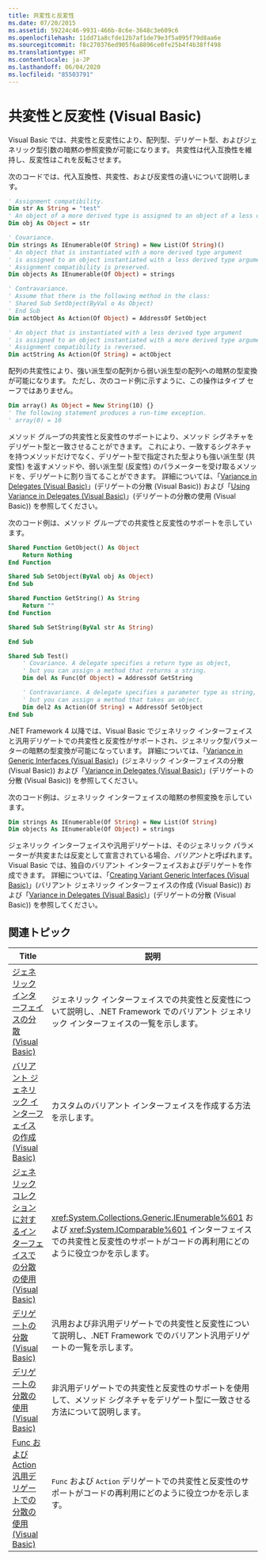 ```yaml
---
title: 共変性と反変性
ms.date: 07/20/2015
ms.assetid: 59224c46-9931-466b-8c6e-3648c3e609c6
ms.openlocfilehash: 11dd71a8cfde12b7af1de79e3f5a095f79d8aa6e
ms.sourcegitcommit: f8c270376ed905f6a8896ce0fe25b4f4b38ff498
ms.translationtype: HT
ms.contentlocale: ja-JP
ms.lasthandoff: 06/04/2020
ms.locfileid: "85503791"
---
```

# <a name="covariance-and-contravariance-visual-basic"></a>共変性と反変性 (Visual Basic)

Visual Basic では、共変性と反変性により、配列型、デリゲート型、およびジェネリック型引数の暗黙の参照変換が可能になります。 共変性は代入互換性を維持し、反変性はこれを反転させます。

次のコードでは、代入互換性、共変性、および反変性の違いについて説明します。

```vb
' Assignment compatibility.
Dim str As String = "test"
' An object of a more derived type is assigned to an object of a less derived type.
Dim obj As Object = str

' Covariance.
Dim strings As IEnumerable(Of String) = New List(Of String)()
' An object that is instantiated with a more derived type argument
' is assigned to an object instantiated with a less derived type argument.
' Assignment compatibility is preserved.
Dim objects As IEnumerable(Of Object) = strings

' Contravariance.
' Assume that there is the following method in the class:
' Shared Sub SetObject(ByVal o As Object)
' End Sub
Dim actObject As Action(Of Object) = AddressOf SetObject

' An object that is instantiated with a less derived type argument
' is assigned to an object instantiated with a more derived type argument.
' Assignment compatibility is reversed.
Dim actString As Action(Of String) = actObject
```

配列の共変性により、強い派生型の配列から弱い派生型の配列への暗黙の型変換が可能になります。 ただし、次のコード例に示すように、この操作はタイプ セーフではありません。

```vb
Dim array() As Object = New String(10) {}
' The following statement produces a run-time exception.
' array(0) = 10
```

メソッド グループの共変性と反変性のサポートにより、メソッド シグネチャをデリゲート型と一致させることができます。 これにより、一致するシグネチャを持つメソッドだけでなく、デリゲート型で指定された型よりも強い派生型 (共変性) を返すメソッドや、弱い派生型 (反変性) のパラメーターを受け取るメソッドを、デリゲートに割り当てることができます。 詳細については、「[Variance in Delegates (Visual Basic)](variance-in-delegates.md)」(デリゲートの分散 (Visual Basic)) および「[Using Variance in Delegates (Visual Basic)](using-variance-in-delegates.md)」(デリゲートの分散の使用 (Visual Basic)) を参照してください。

次のコード例は、メソッド グループでの共変性と反変性のサポートを示しています。

```vb
Shared Function GetObject() As Object
    Return Nothing
End Function

Shared Sub SetObject(ByVal obj As Object)
End Sub

Shared Function GetString() As String
    Return ""
End Function

Shared Sub SetString(ByVal str As String)

End Sub

Shared Sub Test()
    ' Covariance. A delegate specifies a return type as object,
    ' but you can assign a method that returns a string.
    Dim del As Func(Of Object) = AddressOf GetString

    ' Contravariance. A delegate specifies a parameter type as string,
    ' but you can assign a method that takes an object.
    Dim del2 As Action(Of String) = AddressOf SetObject
End Sub
```

.NET Framework 4 以降では、Visual Basic でジェネリック インターフェイスと汎用デリゲートでの共変性と反変性がサポートされ、ジェネリック型パラメーターの暗黙の型変換が可能になっています。 詳細については、「[Variance in Generic Interfaces (Visual Basic)](variance-in-generic-interfaces.md)」(ジェネリック インターフェイスの分散 (Visual Basic)) および「[Variance in Delegates (Visual Basic)](variance-in-delegates.md)」(デリゲートの分散 (Visual Basic)) を参照してください。

次のコード例は、ジェネリック インターフェイスの暗黙の参照変換を示しています。

```vb
Dim strings As IEnumerable(Of String) = New List(Of String)
Dim objects As IEnumerable(Of Object) = strings
```

ジェネリック インターフェイスや汎用デリゲートは、そのジェネリック パラメーターが共変または反変として宣言されている場合、*バリアント*と呼ばれます。 Visual Basic では、独自のバリアント インターフェイスおよびデリゲートを作成できます。 詳細については、「[Creating Variant Generic Interfaces (Visual Basic)](creating-variant-generic-interfaces.md)」(バリアント ジェネリック インターフェイスの作成 (Visual Basic)) および「[Variance in Delegates (Visual Basic)](variance-in-delegates.md)」(デリゲートの分散 (Visual Basic)) を参照してください。

## <a name="related-topics"></a>関連トピック

|Title|説明|
|-----------|-----------------|
|[ジェネリック インターフェイスの分散 (Visual Basic)](variance-in-generic-interfaces.md)|ジェネリック インターフェイスでの共変性と反変性について説明し、.NET Framework でのバリアント ジェネリック インターフェイスの一覧を示します。|
|[バリアント ジェネリック インターフェイスの作成 (Visual Basic)](creating-variant-generic-interfaces.md)|カスタムのバリアント インターフェイスを作成する方法を示します。|
|[ジェネリック コレクションに対するインターフェイスでの分散の使用 (Visual Basic)](using-variance-in-interfaces-for-generic-collections.md)|<xref:System.Collections.Generic.IEnumerable%601> および <xref:System.IComparable%601> インターフェイスでの共変性と反変性のサポートがコードの再利用にどのように役立つかを示します。|
|[デリゲートの分散 (Visual Basic)](variance-in-delegates.md)|汎用および非汎用デリゲートでの共変性と反変性について説明し、.NET Framework でのバリアント汎用デリゲートの一覧を示します。|
|[デリゲートの分散の使用 (Visual Basic)](using-variance-in-delegates.md)|非汎用デリゲートでの共変性と反変性のサポートを使用して、メソッド シグネチャをデリゲート型に一致させる方法について説明します。|
|[Func および Action 汎用デリゲートでの分散の使用 (Visual Basic)](using-variance-for-func-and-action-generic-delegates.md)|`Func` および `Action` デリゲートでの共変性と反変性のサポートがコードの再利用にどのように役立つかを示します。|
